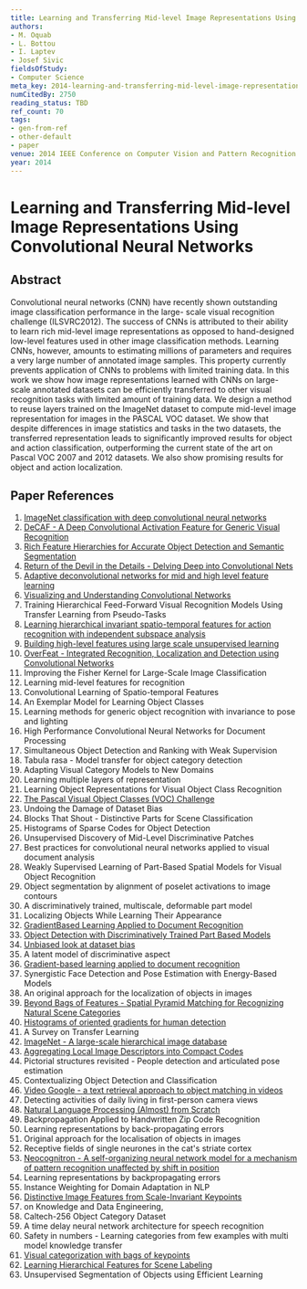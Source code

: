 ```yaml
---
title: Learning and Transferring Mid-level Image Representations Using Convolutional Neural Networks
authors:
- M. Oquab
- L. Bottou
- I. Laptev
- Josef Sivic
fieldsOfStudy:
- Computer Science
meta_key: 2014-learning-and-transferring-mid-level-image-representations-using-convolutional-neural-networks
numCitedBy: 2750
reading_status: TBD
ref_count: 70
tags:
- gen-from-ref
- other-default
- paper
venue: 2014 IEEE Conference on Computer Vision and Pattern Recognition
year: 2014
---
```


# Learning and Transferring Mid-level Image Representations Using Convolutional Neural Networks

## Abstract

Convolutional neural networks (CNN) have recently shown outstanding image classification performance in the large- scale visual recognition challenge (ILSVRC2012). The success of CNNs is attributed to their ability to learn rich mid-level image representations as opposed to hand-designed low-level features used in other image classification methods. Learning CNNs, however, amounts to estimating millions of parameters and requires a very large number of annotated image samples. This property currently prevents application of CNNs to problems with limited training data. In this work we show how image representations learned with CNNs on large-scale annotated datasets can be efficiently transferred to other visual recognition tasks with limited amount of training data. We design a method to reuse layers trained on the ImageNet dataset to compute mid-level image representation for images in the PASCAL VOC dataset. We show that despite differences in image statistics and tasks in the two datasets, the transferred representation leads to significantly improved results for object and action classification, outperforming the current state of the art on Pascal VOC 2007 and 2012 datasets. We also show promising results for object and action localization.

## Paper References

1. [ImageNet classification with deep convolutional neural networks](2012-alexnet.md)
2. [DeCAF - A Deep Convolutional Activation Feature for Generic Visual Recognition](2014-decaf-a-deep-convolutional-activation-feature-for-generic-visual-recognition)
3. [Rich Feature Hierarchies for Accurate Object Detection and Semantic Segmentation](2014-rich-feature-hierarchies-for-accurate-object-detection-and-semantic-segmentation)
4. [Return of the Devil in the Details - Delving Deep into Convolutional Nets](2014-return-of-the-devil-in-the-details-delving-deep-into-convolutional-nets)
5. [Adaptive deconvolutional networks for mid and high level feature learning](2011-adaptive-deconvolutional-networks-for-mid-and-high-level-feature-learning)
6. [Visualizing and Understanding Convolutional Networks](2014-visualizing-and-understanding-convolutional-networks)
7. Training Hierarchical Feed-Forward Visual Recognition Models Using Transfer Learning from Pseudo-Tasks
8. [Learning hierarchical invariant spatio-temporal features for action recognition with independent subspace analysis](2011-learning-hierarchical-invariant-spatio-temporal-features-for-action-recognition-with-independent-subspace-analysis)
9. [Building high-level features using large scale unsupervised learning](2013-building-high-level-features-using-large-scale-unsupervised-learning)
10. [OverFeat - Integrated Recognition, Localization and Detection using Convolutional Networks](2014-overfeat-integrated-recognition-localization-and-detection-using-convolutional-networks)
11. Improving the Fisher Kernel for Large-Scale Image Classification
12. Learning mid-level features for recognition
13. Convolutional Learning of Spatio-temporal Features
14. An Exemplar Model for Learning Object Classes
15. Learning methods for generic object recognition with invariance to pose and lighting
16. High Performance Convolutional Neural Networks for Document Processing
17. Simultaneous Object Detection and Ranking with Weak Supervision
18. Tabula rasa - Model transfer for object category detection
19. Adapting Visual Category Models to New Domains
20. Learning multiple layers of representation
21. Learning Object Representations for Visual Object Class Recognition
22. [The Pascal Visual Object Classes (VOC) Challenge](2009-the-pascal-visual-object-classes-voc-challenge)
23. Undoing the Damage of Dataset Bias
24. Blocks That Shout - Distinctive Parts for Scene Classification
25. Histograms of Sparse Codes for Object Detection
26. Unsupervised Discovery of Mid-Level Discriminative Patches
27. Best practices for convolutional neural networks applied to visual document analysis
28. Weakly Supervised Learning of Part-Based Spatial Models for Visual Object Recognition
29. Object segmentation by alignment of poselet activations to image contours
30. A discriminatively trained, multiscale, deformable part model
31. Localizing Objects While Learning Their Appearance
32. [GradientBased Learning Applied to Document Recognition](2001-gradientbased-learning-applied-to-document-recognition)
33. [Object Detection with Discriminatively Trained Part Based Models](2009-object-detection-with-discriminatively-trained-part-based-models)
34. [Unbiased look at dataset bias](2011-unbiased-look-at-dataset-bias)
35. A latent model of discriminative aspect
36. [Gradient-based learning applied to document recognition](1998-lenet5.md)
37. Synergistic Face Detection and Pose Estimation with Energy-Based Models
38. An original approach for the localization of objects in images
39. [Beyond Bags of Features - Spatial Pyramid Matching for Recognizing Natural Scene Categories](2006-beyond-bags-of-features-spatial-pyramid-matching-for-recognizing-natural-scene-categories)
40. [Histograms of oriented gradients for human detection](2005-histograms-of-oriented-gradients-for-human-detection)
41. A Survey on Transfer Learning
42. [ImageNet - A large-scale hierarchical image database](2009-imagenet-a-large-scale-hierarchical-image-database)
43. [Aggregating Local Image Descriptors into Compact Codes](2012-aggregating-local-image-descriptors-into-compact-codes)
44. Pictorial structures revisited - People detection and articulated pose estimation
45. Contextualizing Object Detection and Classification
46. [Video Google - a text retrieval approach to object matching in videos](2003-video-google-a-text-retrieval-approach-to-object-matching-in-videos)
47. Detecting activities of daily living in first-person camera views
48. [Natural Language Processing (Almost) from Scratch](2011-natural-language-processing-almost-from-scratch)
49. Backpropagation Applied to Handwritten Zip Code Recognition
50. Learning representations by back-propagating errors
51. Original approach for the localisation of objects in images
52. Receptive fields of single neurones in the cat's striate cortex
53. [Neocognitron - A self-organizing neural network model for a mechanism of pattern recognition unaffected by shift in position](2004-neocognitron-a-self-organizing-neural-network-model-for-a-mechanism-of-pattern-recognition-unaffected-by-shift-in-position)
54. Learning representations by backpropagating errors
55. Instance Weighting for Domain Adaptation in NLP
56. [Distinctive Image Features from Scale-Invariant Keypoints](2004-distinctive-image-features-from-scale-invariant-keypoints)
57. on Knowledge and Data Engineering,
58. Caltech-256 Object Category Dataset
59. A time delay neural network architecture for speech recognition
60. Safety in numbers - Learning categories from few examples with multi model knowledge transfer
61. [Visual categorization with bags of keypoints](2004-visual-categorization-with-bags-of-keypoints)
62. [Learning Hierarchical Features for Scene Labeling](2013-learning-hierarchical-features-for-scene-labeling)
63. Unsupervised Segmentation of Objects using Efficient Learning
